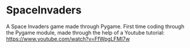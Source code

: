 # SpaceInvaders
A Space Invaders game made through Pygame. 
First time coding through the Pygame module, made through the help of a Youtube tutorial: https://www.youtube.com/watch?v=FfWpgLFMI7w
